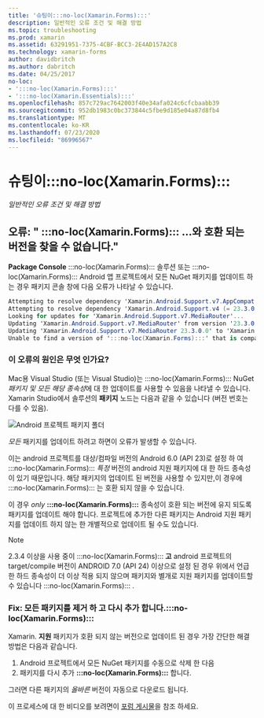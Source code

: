 ```yaml
---
title: '슈팅이:::no-loc(Xamarin.Forms):::'
description: 일반적인 오류 조건 및 해결 방법
ms.topic: troubleshooting
ms.prod: xamarin
ms.assetid: 63291951-7375-4CBF-BCC3-2E4AD157A2C8
ms.technology: xamarin-forms
author: davidbritch
ms.author: dabritch
ms.date: 04/25/2017
no-loc:
- ':::no-loc(Xamarin.Forms):::'
- ':::no-loc(Xamarin.Essentials):::'
ms.openlocfilehash: 857c729ac7642003f40e34afa024c6cfcbaabb39
ms.sourcegitcommit: 952db1983c0bc373844c5fbe9d185e04a87d8fb4
ms.translationtype: MT
ms.contentlocale: ko-KR
ms.lasthandoff: 07/23/2020
ms.locfileid: "86996567"
---
```

# <a name="troubleshooting-no-locxamarinforms"></a>슈팅이:::no-loc(Xamarin.Forms):::

_일반적인 오류 조건 및 해결 방법_

## <a name="error-unable-to-find-a-version-of-no-locxamarinforms-compatible-with"></a>오류: " :::no-loc(Xamarin.Forms)::: ...와 호환 되는 버전을 찾을 수 없습니다."

**Package Console** :::no-loc(Xamarin.Forms)::: 솔루션 또는 :::no-loc(Xamarin.Forms)::: Android 앱 프로젝트에서 모든 NuGet 패키지를 업데이트 하는 경우 패키지 콘솔 창에 다음 오류가 나타날 수 있습니다.

```csharp
Attempting to resolve dependency 'Xamarin.Android.Support.v7.AppCompat (= 23.3.0.0)'.
Attempting to resolve dependency 'Xamarin.Android.Support.v4 (= 23.3.0.0)'.
Looking for updates for 'Xamarin.Android.Support.v7.MediaRouter'...
Updating 'Xamarin.Android.Support.v7.MediaRouter' from version '23.3.0.0' to '23.3.1.0' in project 'Todo.Droid'.
Updating 'Xamarin.Android.Support.v7.MediaRouter 23.3.0.0' to 'Xamarin.Android.Support.v7.MediaRouter 23.3.1.0' failed.
Unable to find a version of ':::no-loc(Xamarin.Forms):::' that is compatible with 'Xamarin.Android.Support.v7.MediaRouter 23.3.0.0'.
```

### <a name="what-causes-this-error"></a>이 오류의 원인은 무엇 인가요?

Mac용 Visual Studio (또는 Visual Studio)는 :::no-loc(Xamarin.Forms)::: NuGet *패키지 및 모든 해당 종속성*에 대 한 업데이트를 사용할 수 있음을 나타낼 수 있습니다. Xamarin Studio에서 솔루션의 **패키지** 노드는 다음과 같을 수 있습니다 (버전 번호는 다를 수 있음).

![Android 프로젝트 패키지 폴더](images/updates-available.png)

_모든_ 패키지를 업데이트 하려고 하면이 오류가 발생할 수 있습니다.

이는 android 프로젝트를 대상/컴파일 버전의 Android 6.0 (API 23)로 설정 하 여 :::no-loc(Xamarin.Forms)::: *특정* 버전의 android 지원 패키지에 대 한 하드 종속성이 있기 때문입니다. 해당 패키지의 업데이트 된 버전을 사용할 수 있지만,이 경우에 :::no-loc(Xamarin.Forms)::: 는 호환 되지 않을 수 있습니다.

이 경우 _only_ **:::no-loc(Xamarin.Forms):::** 종속성이 호환 되는 버전에 유지 되도록 패키지를 업데이트 해야 합니다. 프로젝트에 추가한 다른 패키지는 Android 지원 패키지를 업데이트 하지 않는 한 개별적으로 업데이트 될 수도 있습니다.

> [!NOTE]
> 2.3.4 이상을 사용 중이 :::no-loc(Xamarin.Forms)::: **고** android 프로젝트의 target/compile 버전이 ANDROID 7.0 (API 24) 이상으로 설정 된 경우 위에서 언급 한 하드 종속성이 더 이상 적용 되지 않으며 패키지와 별개로 지원 패키지를 업데이트할 수 있습니다 :::no-loc(Xamarin.Forms)::: .

### <a name="fix-remove-all-packages-and-re-add-no-locxamarinforms"></a>Fix: 모든 패키지를 제거 하 고 다시 추가 합니다.:::no-loc(Xamarin.Forms):::

Xamarin. **지원** 패키지가 호환 되지 않는 버전으로 업데이트 된 경우 가장 간단한 해결 방법은 다음과 같습니다.

1. Android 프로젝트에서 모든 NuGet 패키지를 수동으로 삭제 한 다음
2. 패키지를 다시 추가 **:::no-loc(Xamarin.Forms):::** 합니다.

그러면 다른 패키지의 *올바른* 버전이 자동으로 다운로드 됩니다.

이 프로세스에 대 한 비디오를 보려면이 [포럼 게시물](https://forums.xamarin.com/discussion/comment/170012/#Comment_170012)을 참조 하세요.
